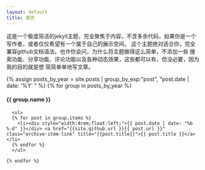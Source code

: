 ```yaml
---
layout: default
title: 首页
---
```


这是一个极度简洁的jekyll主题，完全聚焦于内容，不含多余代码，如果你是一个写作者，或者仅仅希望有一个属于自己的展示空间，
这个主题绝对适合你，完全兼容github文档语法。也许你会问，为什么将主题做得这么简单，不添加一些
搜索功能、分享功能、评论功能以及各种动态效果，这些都可以有，但没必要，因为我的目的就是想
简简单单地写文章。


<div class="archive">
  <div class="timeline" id="timeline">
    {% assign posts_by_year = site.posts | group_by_exp:"post", "post.date | date: '%Y' " %}
    {% for group in posts_by_year %}
      <div class="archive-title">
        <h4 class="archive-year">{{ group.name }}</h4>
      </div>

      <ul>
      {% for post in group.items %}
        <li><div style="width:4rem;float:left;">{{ post.date | date: "%b %-d" }}</div> <a href="{{site.github.url }}{{ post.url }}" class="archive-item-link" title="{{post.title}}">{{ post.title }}</a></li>
      {% endfor %}
      </ul>

    {% endfor %}
  </div>
</div>